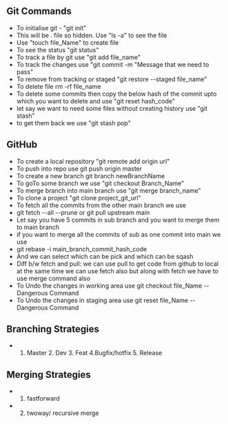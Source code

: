 ## Git Commands

- To initialise git - "git init"
- This will be . file so hidden. Use "ls -a" to see the file
- Use "touch file_Name" to create file
- To see the status "git status"
- To track a file by git use "git add file_name"
- To track the changes use "git commit -m "Message that we need to pass"
- To remove from tracking or staged "git restore --staged file_name"
- To delete file rm -rf file_name
- To delete some commits then copy the below hash of the commit upto which you want to delete and use "git reset hash_code"
- let say we want to need some files without creating history use "git stash"
- to get them back we use "git stash pop"

## GitHub

- To create a local repository "git remote add origin url"
- To push into repo use git push origin master
- To create a new branch git branch newBranchName
- To goTo some branch we use "git checkout Branch_Name"
- To merge branch into main branch use "git merge branch_name"
- To clone a project "git clone project_git_url"
- To fetch all the commits from the other main branch we use
- git fetch --all --prune or git pull upstream main
- Let say you have 5 commits in sub branch and you want to merge them to main branch
- if you want to merge all the commits of sub as one commit into main we use
- git rebase -i main_branch_commit_hash_code
- And we can select which can be pick and which can be sqash
- Diff b/w fetch and pull: we can use pull to get code from github to local at the same time we can use fetch
  also but along with fetch we have to use merge command also
- To Undo the changes in working area use git checkout file_Name -- Dangerous Command
- To Undo the changes in staging area use git reset file_Name -- Dangerous Command

## Branching Strategies

- 1. Master 2. Dev 3. Feat 4.Bugfix/hotfix 5. Release

## Merging Strategies

- 1.  fastforward
- 2.  twoway/ recursive merge
